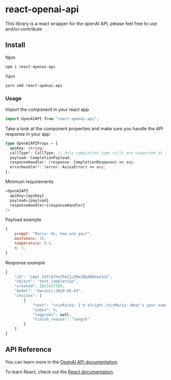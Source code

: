 # react-openai-api

This library is a react wrapper for the openAI API, please feel free to use and/or contribute

## Install

Npm

`npm i react-openai-api`

Yarn

`yarn add react-openai-api`

### Usage

Import the component in your react app

```ts
import OpenAIAPI from "react-openai-api";
```

Take a look at the component properties and make sure you handle the API response in your app

```ts
type OpenAIAPIProps = {
  apiKey: string;
  callType?: CallType; // Only completion type calls are supported at the moment
  payload: CompletionPayload;
  responseHandler: (response: CompletionResponse) => any;
  errorHandler?: (error: AxiosError) => any;
};
```

Minimum requirements

```ts
<OpenAIAPI
  apiKey={apiKey}
  payload={payload}
  responseHandler={responseHandler}
/>
```

Payload example

```js
{
    prompt: "Mario: Hi, how are you?",
    maxTokens: 25,
    temperature: 0.5,
    n: 1,
}
```

Response example

```js
{
    "id": "cmpl-31Fcb7heJPwIjc2NxSBpAQ6keeJoS",
    "object": "text_completion",
    "created": 1621427389,
    "model": "davinci:2020-05-03",
    "choices": [
        {
            "text": "\n\nRicky: I'm alright.\n\nMario: What's your name?\n\nRicky: Ricky.",
            "index": 0,
            "logprobs": null,
            "finish_reason": "length"
        }
    ]
}
```

## API Reference

You can learn more in the [OpenAI API documentation](https://beta.openai.com/docs/api-reference/completions).

To learn React, check out the [React documentation](https://reactjs.org/).
